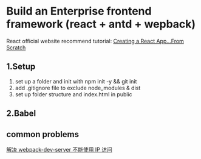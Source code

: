 # Build an Enterprise frontend framework (react + antd + wepback)

React official website recommend tutorial:  [Creating a React App...From Scratch](https://blog.usejournal.com/creating-a-react-app-from-scratch-f3c693b84658)

## 1.Setup
1. set up a folder and init with npm init -y && git init
2. add .gitignore file to exclude node_modules & dist
3. set up folder structure and index.html in public

## 2.Babel

## common problems
[解决 webpack-dev-server 不能使用 IP 访问](https://segmentfault.com/a/1190000014301657)